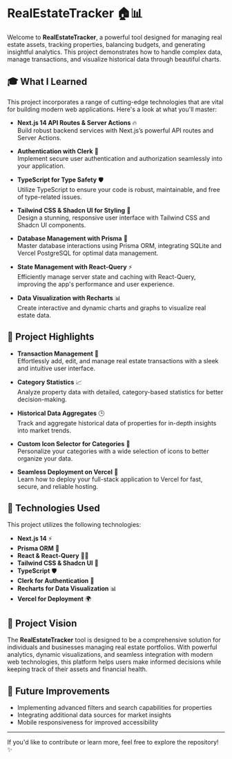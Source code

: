 # RealEstateTracker 🏠📊

Welcome to **RealEstateTracker**, a powerful tool designed for managing real estate assets, tracking properties, balancing budgets, and generating insightful analytics. This project demonstrates how to handle complex data, manage transactions, and visualize historical data through beautiful charts.


## 🎓 What I Learned

This project incorporates a range of cutting-edge technologies that are vital for building modern web applications. Here's a look at what you'll master:

- **Next.js 14 API Routes & Server Actions** 🔥  
   Build robust backend services with Next.js’s powerful API routes and Server Actions.

- **Authentication with Clerk** 🔐  
  Implement secure user authentication and authorization seamlessly into your application.

- **TypeScript for Type Safety** 🛡️  
  Utilize TypeScript to ensure your code is robust, maintainable, and free of type-related issues.

- **Tailwind CSS & Shadcn UI for Styling** 🎨  
  Design a stunning, responsive user interface with Tailwind CSS and Shadcn UI components.

- **Database Management with Prisma** 💾  
  Master database interactions using Prisma ORM, integrating SQLite and Vercel PostgreSQL for optimal data management.

- **State Management with React-Query** ⚡  
  Efficiently manage server state and caching with React-Query, improving the app's performance and user experience.

- **Data Visualization with Recharts** 📊  
  Create interactive and dynamic charts and graphs to visualize real estate data.

## 📗 Project Highlights

- **Transaction Management** 💸  
  Effortlessly add, edit, and manage real estate transactions with a sleek and intuitive user interface.

- **Category Statistics** 📈  
  Analyze property data with detailed, category-based statistics for better decision-making.

- **Historical Data Aggregates** 🕒  
  Track and aggregate historical data of properties for in-depth insights into market trends.

- **Custom Icon Selector for Categories** 🎯  
  Personalize your categories with a wide selection of icons to better organize your data.

- **Seamless Deployment on Vercel** 🚀  
  Learn how to deploy your full-stack application to Vercel for fast, secure, and reliable hosting.

## 🚀 Technologies Used

This project utilizes the following technologies:

- **Next.js 14** ⚡  
- **Prisma ORM** 💾  
- **React & React-Query** 🧑‍💻  
- **Tailwind CSS & Shadcn UI** 🎨  
- **TypeScript** 🛡️  
- **Clerk for Authentication** 🔑  
- **Recharts for Data Visualization** 📊  
- **Vercel for Deployment** 🌍  

## 🌟 Project Vision

The **RealEstateTracker** tool is designed to be a comprehensive solution for individuals and businesses managing real estate portfolios. With powerful analytics, dynamic visualizations, and seamless integration with modern web technologies, this platform helps users make informed decisions while keeping track of their assets and financial health.

## 📑 Future Improvements

- Implementing advanced filters and search capabilities for properties
- Integrating additional data sources for market insights
- Mobile responsiveness for improved accessibility

---

If you'd like to contribute or learn more, feel free to explore the repository! ✨